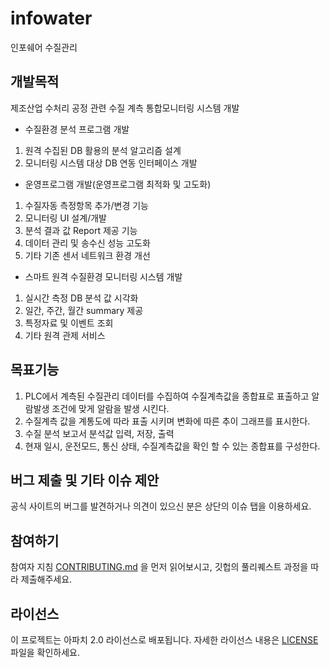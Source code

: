 # infowater
인포쉐어 수질관리

## 개발목적
제조산업 수처리 공정 관련 수질 계측 통합모니터링 시스템 개발
 - 수질환경 분석 프로그램 개발
  1. 원격 수집된 DB 활용의 분석 알고리즘 설계
  2. 모니터링 시스템 대상 DB 연동 인터페이스 개발
 - 운영프로그램 개발(운영프로그램 최적화 및 고도화)
  1. 수질자동 측정항목 추가/변경 기능
  2. 모니터링 UI 설계/개발
  3. 분석 결과 값 Report 제공 기능
  4. 데이터 관리 및 송수신 성능 고도화
  5. 기타 기존 센서 네트워크 환경 개선
 - 스마트 원격 수질환경 모니터링 시스템 개발
  1. 실시간 측정 DB 분석 값 시각화
  2. 일간, 주간, 월간 summary 제공
  3. 특정자료 및 이벤트 조회
  4. 기타 원격 관제 서비스 

## 목표기능
1. PLC에서 계측된 수질관리 데이터를 수집하여 수질계측값을 종합표로 표출하고 알람발생 조건에 맞게 알람을 발생 시킨다.
2. 수질계측 값을 계통도에 따라 표출 시키며 변화에 따른 추이 그래프를 표시한다.
3. 수질 분석 보고서 분석값 입력, 저장, 출력
4. 현재 일시, 운전모드, 통신 상태, 수질계측값을 확인 할 수 있는 종합표를 구성한다.

## 버그 제출 및 기타 이슈 제안
공식 사이트의 버그를 발견하거나 의견이 있으신 분은 상단의 이슈 탭을 이용하세요.

## 참여하기
참여자 지침 [CONTRIBUTING.md](https://gist.github.com/PurpleBooth/b24679402957c63ec426) 을 먼저 읽어보시고, 깃헙의 풀리퀘스트 과정을 따라 제출해주세요.


## 라이선스
이 프로젝트는 아파치 2.0 라이선스로 배포됩니다. 자세한 라이선스 내용은 [LICENSE](LICENSE) 파일을 확인하세요.
